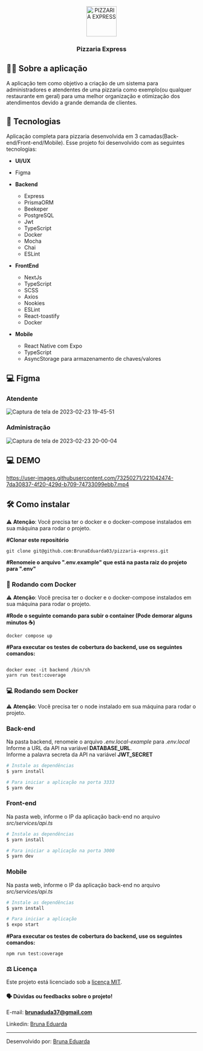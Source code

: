 

<div  align="center" >
<img alt="PIZZARIA EXPRESS" src="https://user-images.githubusercontent.com/73250271/220725088-b2bb57f7-73b2-45d3-81f1-48b73b1d68d6.jpg" width="80px" />
   <h3>Pizzaria Express</h3>     
 
</div>

## :man_technologist: Sobre a aplicação

A aplicação tem como objetivo a criação de um sistema para administradores e atendentes de uma pizzaria como exemplo(ou qualquer restaurante em geral) para uma melhor organização e otimização dos atendimentos devido a grande demanda de clientes.

## 🚀 Tecnologias 
Aplicação completa para pizzaria desenvolvida em 3 camadas(Back-end/Front-end/Mobile).
Esse projeto foi desenvolvido com as seguintes tecnologias:

- **UI/UX**
- Figma

- **Backend**           
  - Express
  - PrismaORM
  - Beekeper
  - PostgreSQL
  - Jwt
  - TypeScript
  - Docker
  - Mocha
  - Chai
  - ESLint
  
- **FrontEnd**
  - NextJs
  - TypeScript
  - SCSS
  - Axios
  - Nookies
  - ESLint
  - React-toastify
  - Docker
- **Mobile**
  - React Native com Expo
  - TypeScript
  - AsyncStorage para armazenamento de chaves/valores
   
## 💻 Figma
### Atendente
![Captura de tela de 2023-02-23 19-45-51](https://user-images.githubusercontent.com/73250271/221047898-df24bea6-6853-46b8-959e-2dc273f805e5.png)

### Administração
![Captura de tela de 2023-02-23 20-00-04](https://user-images.githubusercontent.com/73250271/221050083-17b52c67-b3c8-4dc7-87ab-93e7b99b0ea4.png)

 
   
## 💻 DEMO
https://user-images.githubusercontent.com/73250271/221042474-7da30837-4f20-429d-b709-74733099ebb7.mp4



## 🛠️ Como instalar

⚠️ **Atenção**: Você precisa ter o docker e o docker-compose instalados em sua máquina para rodar o projeto.

**#Clonar este repositório**

```
git clone git@github.com:BrunaEduarda03/pizzaria-express.git
```



**#Renomeie o arquivo ".env.example" que está na pasta raiz do projeto para ".env"**

### 🐋 Rodando com Docker

⚠️ **Atenção**: Você precisa ter o docker e o docker-compose instalados em sua máquina para rodar o projeto.

**#Rode o seguinte comando para subir o container (Pode demorar alguns minutos ☕)**[](https://emojipedia.org/pt/café/)

    docker compose up

**#Para executar os testes de cobertura do backend, use os seguintes comandos:**

```

docker exec -it backend /bin/sh
yarn run test:coverage

```

### ‍💻 Rodando sem Docker

⚠️ **Atenção**: Você precisa ter o node instalado em sua máquina para rodar o projeto.

### __Back-end__
Na pasta backend, renomeie o arquivo _.env.local-example_ para _.env.local_<br/>
Informe a URL da API na variável __DATABASE_URL__.<br/>
Informe a palavra secreta da API na variável __JWT_SECRET__<br/>
```bash
# Instale as dependências
$ yarn install

# Para iniciar a aplicação na porta 3333
$ yarn dev
```
### __Front-end__
  Na pasta web, informe o IP da aplicação back-end no arquivo _src/services/api.ts_<br/>
```bash
# Instale as dependências
$ yarn install

# Para iniciar a aplicação na porta 3000
$ yarn dev
```
### __Mobile__
  Na pasta web, informe o IP da aplicação back-end no arquivo _src/services/api.ts_<br/>
```bash
# Instale as dependências
$ yarn install

# Para iniciar a aplicação
$ expo start
```

**#Para executar os testes de cobertura do backend, use os seguintes comandos:**

```
npm run test:coverage

```
### :balance_scale: Licença
Este projeto está licenciado sob a [licença MIT](LICENSE).

#### :speaking_head:  Dúvidas ou feedbacks sobre o projeto!

E-mail: [**brunaduda37@gmail.com**](mailto:brunaduda37@gmail.com)

Linkedin: [Bruna Eduarda](https://www.linkedin.com/in/bruna-eduarda-a06a1b18b/)

---


Desenvolvido por: [Bruna Eduarda](https://www.linkedin.com/in/bruna-eduarda-a06a1b18b/)
